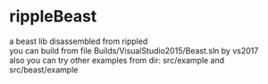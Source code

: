 # rippleBeast
a beast lib disassembled from rippled <br>
you can build from file Builds/VisualStudio2015/Beast.sln by vs2017<br>
also you can try other examples from dir: src/example and src/beast/example<br>




